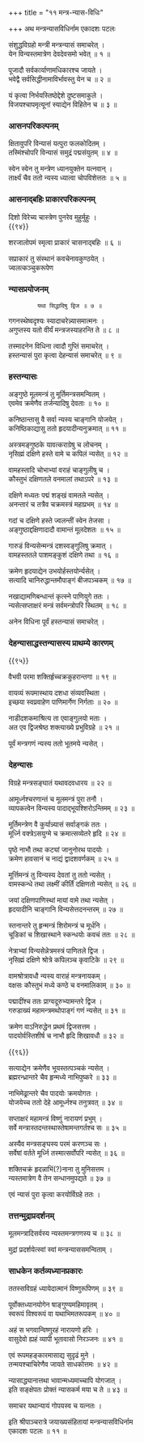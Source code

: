 +++
title = "११ मन्त्र-न्यास-विधिः"

+++
अथ मन्त्रन्यासविधिर्नाम एकादशः पटलः  
  
संशुद्धविग्रहो मन्त्री मन्त्रन्यासं समाचरेत् ।  
येन विन्यस्तमात्रेण देवदेवसमो भवेत् ॥ १ ॥  
  
पूजादौ सर्वकार्याणामधिकारश्च जायते ।  
भवेद्वै सर्वसिद्धीनामाविर्भावस्तु येन च ॥ २ ॥  
  
यं कृत्वा निर्भयस्तिष्ठेद्देशे दुष्टसमाकुले ।  
विजयश्चापमृत्यूनां स्याद्येन विहितेन च ॥ ३ ॥  
  

### आसनपरिकल्पनम्  
  
क्षितावुपरि विन्यासं यत्पुरा फलकोदितम् ।  
तस्मिंश्चोपरि विन्यासं समुद्रं पद्मसंयुतम् ॥ ४ ॥  
  
स्वेन स्वेन तु मन्त्रेण ध्यानयुक्तेन यत्नवान् ।  
तार्क्ष्यं चैव ततो न्यस्य ध्यात्वा चोपविशेत्ततः ॥ ५ ॥  
  

### आसनाद्बहिः प्राकारपरिकल्पनम्  
  
दिशो विरेच्य चास्त्रेण पुनरेव मुहुर्मुहुः ।  
{{९४}}

शरजालोपमं स्मृत्वा प्राकारं चासनाद्बहिः ॥ ६ ॥  
  
सप्राकारं तु संस्थानं कवचेनावकुण्ठयेत् ।  
ज्वलत्कञ्चुकरूपेण  
  

### न्यासप्रयोजनम्  
  
			यथा सिद्धादिषु द्विज ॥ ७ ॥  
  
गगनस्थेष्वदृश्यः स्यादाचरेन्न्यासमात्मनः ।  
अगुप्तस्य यतो वीर्यं मन्त्रजस्याहरन्ति ते ॥ ८ ॥  
  
तस्मादनेन विधिना त्वादौ गुप्तिं समाचरेत् ।  
हस्तन्यासं पुरा कृत्वा देहन्यासं समाचरेत् ॥ ९ ॥  
  

### हस्तन्यासः  
  
अङ्गुष्ठे मूलमन्त्रं तु मूर्तिमन्त्रसमन्वितम् ।  
एवमेव क्रमेणैव तर्जन्यादिषु देवताः ॥ १० ॥  
  
कनिष्ठान्तासु वै सर्वा न्यस्य चाङ्गानि योजयेत् ।  
कनिष्ठिकाद्यासु ततो हृदयादीन्यनुक्रमात् ॥ ११ ॥  
  
अस्त्रमङ्गुष्ठके यावत्कराग्रेषु च लोचनम् ।  
नृसिह्मं दक्षिणे हस्ते वामे च कपिलं न्यसेत् ॥ १२ ॥  
  
वामहस्तादि चोभाभ्यां वराहं चाङ्गुलीषु च ।  
कौस्तुभं दक्षिणतले वनमालां तथाऽपरे ॥ १३ ॥  
  
दक्षिणे मध्यतः पद्मं शङ्खं वामतले न्यसेत् ।  
अनन्तारं च तत्रैव चक्रमस्त्रं महाप्रभम् ॥ १४ ॥  
  
गदां च दक्षिणे हस्ते ज्वलन्तीं स्वेन तेजसा ।  
अङ्गुष्ठाद्दक्षिणादादौ वामान्तं मूलदेशतः ॥ १५ ॥  
  
गारुडं विन्यसेन्मन्त्रं दशस्वङ्गुलिषु क्रमात् ।  
वामहस्ततले पाशमङ्कुशं दक्षिणे तथा ॥ १६ ॥  
  
क्रमेण हृदयाद्येन उभयोर्हस्तयोर्न्यसेत् ।  
सत्यादि चानिरुद्धान्तमौपाङ्गं बीजपञ्चकम् ॥ १७ ॥  
  
नखाद्यामणिबन्धान्तं कृत्स्ने पाणियुगे ततः ।  
न्यसेत्सप्ताक्षरं मन्त्रं सर्वमन्त्रोपरि स्थितम् ॥ १८ ॥  
  
अनेन विधिना पूर्वं हस्तन्यासं समाचरेत् ।  
  

### देहन्यासाद्धस्तन्यासस्य प्राथम्ये कारणम्  
  
{{९५}}

वैभवी परमा शक्तिर्हृच्चक्रकुहरान्तगा ॥ १९ ॥  
  
वायव्यं रूपमास्थाय दशधा संव्यवस्थिता ।  
इच्छया स्वप्रवाहेण पाणिमार्गेण निर्गताः ॥ २० ॥  
  
नाडीदशकमाश्रित्य ता एवाङ्गुलयो मताः ।  
अत एव द्विजश्रेष्ठ शक्त्याख्ये प्रभुविग्रहे ॥ २१ ॥  
  
पूर्वं मन्त्रगणं न्यस्य ततो भूतमये न्यसेत् ।  
  

### देहन्यासः  
  
विग्रहे मन्त्रसङ्घातं यथावदवधारय ॥ २२ ॥  
  
आमूर्ध्नश्चरणान्तं च मूलमन्त्रं पुरा तनौ ।  
व्यापकत्वेन विन्यस्य पादाद्भूयश्शिरोऽन्तिमम् ॥ २३ ॥  
  
मूर्तिमन्त्रेण वै कुर्यान्न्यासं सर्वाङ्गकं ततः ।  
मूर्ध्नि वक्त्रेऽसयुग्मे च क्रमात्सव्येतरे हृदि ॥ २४ ॥  
  
पृष्ठे नाभौ तथा कट्यां जानुनोरथ पादयोः ।  
क्रमेण हावसानं च नाद्यं द्वादशवर्णकम् ॥ २५ ॥  
  
मूर्त्तिमन्त्रं तु विन्यस्य देवतां तु ततो न्यसेत् ।  
वामस्कन्धे तथा लक्ष्मीं कीर्तिं दक्षिणतो न्यसेत् ॥ २६ ॥  
  
जयां दक्षिणपाणिस्थां मायां वामे तथा न्यसेत् ।  
हृदयादीनि चाङ्गानि विन्यसेत्तदनन्तरम् ॥ २७ ॥  
  
स्तनान्तरे तु हृन्मन्त्रं शिरोमन्त्रं च मूर्धनि ।  
चूडिकां च शिखास्थाने स्कन्धयोः कवचं ततः ॥ २८ ॥  
  
नेत्राभ्यां विन्यसेन्नेत्रमस्त्रं पाणितले द्विज ।  
नृसिह्मं दक्षिणे श्रोत्रे कपिलञ्च कृवाटिके ॥ २९ ॥  
  
वामश्रोत्रावधौ न्यस्य वाराहं मन्त्रनायकम् ।  
वक्षसः कौस्तुभं मध्ये कण्ठे च वनमालिकाम् ॥ ३० ॥  
  
पद्मादींश्च ततः प्राग्वदूरुभ्यामन्तरे द्विज ।  
गरुडाख्यं महामन्त्रमथोपाङ्गं गणं न्यसेत् ॥ ३१ ॥  
  
क्रमेण वाऽनिरुद्धेन प्रथमं द्विजसत्तम ।  
पादयोर्वस्तिशीर्ष च नाभौ हृदि शिखावधौ ॥ ३२ ॥  
  
{{९६}}

सत्याद्येन क्रमेणैव भूयस्तत्पञ्चकं न्यसेत् ।  
ब्रह्मरन्ध्रान्तरे चैव हृन्मध्ये नाभिपुष्करे ॥ ३३ ॥  
  
नाभिमेढ्रान्तरे चैव पादयोः क्रमयोगतः ।  
योजयेच्च ततो देहे आमूर्ध्नश्च तनुत्रवत् ॥ ३४ ॥  
  
सप्ताक्षरं महामन्त्रं विष्णुं नारायणं प्रभुम् ।  
सर्वे मन्त्रास्तदन्तस्थास्तेषामन्तगर्तश्च सः ॥ ३५ ॥  
  
अस्यैव मन्त्रसङ्घस्य परमं करणञ्च सः ।  
सर्वेषां वर्तते मूर्ध्नि तस्मात्सर्वोपरि न्यसेत् ॥ ३६ ॥  
  
शक्तिचक्रं हृदन्नाभिं(?)नाना तु मुनिसत्तम ।  
न्यस्तमात्रेण वै तेन सन्धानमुपद्यते ॥ ३७ ॥  
  
एवं न्यासं पुरा कृत्वा करयोर्विग्रहे ततः ।  
  

### तत्तन्मुद्राप्रदर्शनम्  
  
मूलमन्त्रादिसर्वस्य न्यस्तमन्त्रगणस्य च ॥ ३८ ॥  
  
मुद्रां प्रदर्शयेत्स्वां स्वां मन्त्रन्याससमन्विताम् ।  
  

### साधकेन कर्तव्यध्यानप्रकारः  
  
ततस्सविग्रहं ध्यायेदात्मानं विष्णुरूपिणम् ॥ ३९ ॥  
  
पूर्वोक्तध्यानयोगेन षाङ्गुण्यमहिमावृतम् ।  
स्वरूपं विश्वरूपं वा यथाभिमतरूपकम् ॥ ४० ॥  
  
अहं स भगवान्विष्णुरहं नारायणो हरिः ।  
वासुदेवो ह्यहं व्यापी भूतावासो निरञ्जनः ॥ ४१ ॥  
  
एवं रूपमहङ्कारमासाद्य सुदृढं मुने ।  
तन्मयश्चाचिरेणैव जायते साधकोत्तमः ॥ ४२ ॥  
  
न्यासाद्ध्यानात्तथा भावान्मध्यमाच्चापि योगजात् ।  
इति सङ्क्षेपतः प्रोक्तं न्यासकर्म मया च ते ॥ ४३ ॥  
  
समाचर यथान्यायं गोपयस्व च यत्नतः ।  
  
इति श्रीपाञ्चरात्रे जयाख्यसंहितायां मन्त्रन्यासविधिर्नाम   
एकादशः पटलः ॥ ११ ॥  
  
  